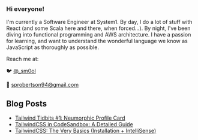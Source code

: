 ### Hi everyone! 

I'm currently a Software Engineer at System1. By day, I do a lot of stuff with React (and some Scala here and there, when forced...).  By night, I've been diving into functional programming and AWS architecture.  I have a passion for learning, and want to understand the wonderful language we know as JavaScript as thoroughly as possible.

Reach me at:

🐦 [@_sm0ol](https://twitter.com/_sm0ol)

📧 sprobertson94@gmail.com

## Blog Posts
<!-- HASHNODE:START -->
- [Tailwind Tidbits #1: Neumorphic Profile Card](https://srobdev.hashnode.dev/tailwind-tidbits-1-neumorphic-profile-card-ckdj0erwy011kz2s1gof2ao6g)
- [TailwindCSS in CodeSandbox: A Detailed Guide](https://srobdev.hashnode.dev/tailwindcss-in-codesandbox-a-detailed-guide-ckdqcyh9o03c5l9s1e4ui11xn)
- [TailwindCSS: The Very Basics (Installation + IntelliSense)](https://srobdev.hashnode.dev/tailwindcss-the-very-basics-installation-intellisense-ckdf25ild006xpts1c95j9r9d)
<!-- HASHNODE:END -->
<!--
**sRobDev/sRobDev** is a ✨ _special_ ✨ repository because its `README.md` (this file) appears on your GitHub profile.

Here are some ideas to get you started:

- 🔭 I’m currently working on ...
- 🌱 I’m currently learning ...
- 👯 I’m looking to collaborate on ...
- 🤔 I’m looking for help with ...
- 💬 Ask me about ...
- 📫 How to reach me: ...
- 😄 Pronouns: ...
- ⚡ Fun fact: ...
-->
